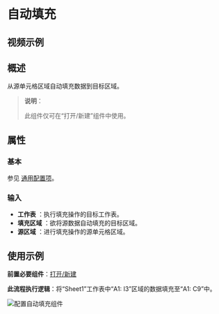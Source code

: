 # 自动填充

## 视频示例

## 概述

从源单元格区域自动填充数据到目标区域。

> **说明**：
>
> 此组件仅可在“打开/新建”组件中使用。

## 属性

### 基本

参见 [通用配置项](../Appendix/CommonConfigurationItems.md)。

### 输入

- **工作表** ：执行填充操作的目标工作表。
- **填充区域** ：欲将源数据自动填充的目标区域。
- **源区域** ：进行填充操作的源单元格区域。

## 使用示例

**前置必要组件**：[打开/新建](../OfficeExcel/OpenExcel.md)

**此流程执行逻辑**：将“Sheet1”工作表中“A1: I3”区域的数据填充至“A1: C9”中。

![配置自动填充组件](https://docimages.blob.core.chinacloudapi.cn/images/Activities/AutoFillRange1.png)
